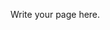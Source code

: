 <!--
.. title: how to submit issue
.. slug: how-to-submit-issue
.. date: 2017-07-16 22:22:59 UTC
.. tags: 
.. category: 
.. link: 
.. description: 
.. type: text
-->

Write your page here.
